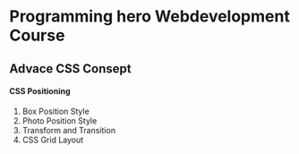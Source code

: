 # Programming hero Webdevelopment Course

## Advace CSS Consept

#### CSS Positioning

01. Box Position Style
02. Photo Position Style
03. Transform and Transition
04. CSS Grid Layout